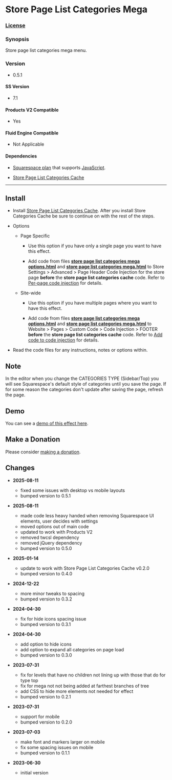 # Store Page List Categories Mega

### [License][1]

### Synopsis

Store page list categories mega menu.

### Version

  * 0.5.1

#### SS Version

  * 7.1

#### Products V2 Compatible

  * Yes

#### Fluid Engine Compatible

  * Not Applicable

#### Dependencies

  * [Squarespace plan][2] that supports [JavaScript][3].
  
  * [Store Page List Categories Cache][4]

---

## Install

* Install [Store Page List Categories Cache][4]. After you install Store
  Categories Cache be sure to continue on with the rest of the steps.
  
* Options

  * Page Specific
  
    * Use this option if you have only a single page you want to have this
      effect.
      
    * Add code from files **[store page list categories mega options.html][5]**
      and **[store page list categories mega.html][6]** to Store Settings >
      Advanced > Page Header Code Injection for the store page **before** the
      **store page list categories cache** code. Refer to [Per-page code
      injection][7] for details.
      
  * Site-wide
  
    * Use this option if you have multiple pages where you want to have this
      effect.
      
    * Add code from files **[store page list categories mega options.html][5]**
      and **[store page list categories mega.html][6]** to Website > Pages >
      Custom Code > Code Injection > FOOTER **before** the **store page list
      categories cache** code. Refer to [Add code to code injection][8] for
      details.
      
* Read the code files for any instructions, notes or options within.

## Note

In the editor when you change the CATEGORIES TYPE (Sidebar/Top) you will see
Squarespace's default style of categories until you save the page. If for some
reason the categories don't update after saving the page, refresh the page.

## Demo

You can see a [demo of this effect here][9].

## Make a Donation

Please consider [making a donation][10].

## Changes

* **2025-08-11**

  * fixed some issues with desktop vs mobile layouts
  * bumped version to 0.5.1
  
* **2025-08-11**

  * made code less heavy handed when removing Squarespace UI elements, user
    decides with settings
  * moved options out of main code
  * updated to work with Products V2
  * removed twcsl dependency
  * removed jQuery dependency
  * bumped version to 0.5.0
  
* **2025-01-14**

  * update to work with Store Page List Categories Cache v0.2.0
  * bumped version to 0.4.0
  
* **2024-12-22**

  * more minor tweaks to spacing
  * bumped version to 0.3.2
  
* **2024-04-30**

  * fix for hide icons spacing issue
  * bumped version to 0.3.1
  
* **2024-04-30**

  * add option to hide icons
  * add option to expand all categories on page load
  * bumped version to 0.3.0
  
* **2023-07-31**

  * fix for levels that have no children not lining up with those that do for
    type top
  * fix for mega not not being added at farthest branches of tree
  * add CSS to hide more elements not needed for effect
  * bumped version to 0.2.1
  
* **2023-07-31**

  * support for mobile
  * bumped version to 0.2.0
  
* **2023-07-03**

  * make font and markers larger on mobile
  * fix some spacing issues on mobile
  * bumped version to 0.1.1
  
* **2023-06-30**

  * initial version

[1]: https://github.com/tomsWebConsulting/twcsl/blob/main/LICENSE.txt#L1
[2]: https://www.squarespace.com/pricing
[3]: https://en.wikipedia.org/wiki/JavaScript
[4]: https://github.com/tomsWebConsulting/twcsl/tree/main/v7.1/Page/Store/List/Store%20Page%20List%20Categories%20Cache#store-page-list-categories-cache
[5]: store%20page%20list%20categories%20mega%20options.html#L1
[6]: store%20page%20list%20categories%20mega.html#L1
[7]: https://support.squarespace.com/hc/en-us/articles/205815908-Using-code-injection#toc-per-page-code-injection
[8]: https://support.squarespace.com/hc/en-us/articles/205815908-Using-code-injection#toc-add-code-to-code-injection
[9]: https://toms-web-consulting-demos.squarespace.com/store-page-list-categories-mega?password=twcdemos
[10]: https://github.com/tomsWebConsulting/twcsl#make-a-donation
